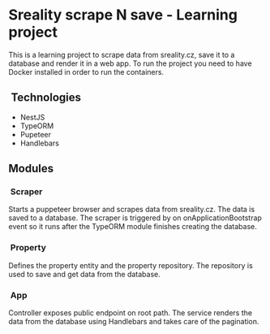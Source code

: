 # Sreality scrape N save - Learning project

This is a learning project to scrape data from sreality.cz, save it to a database and render it in a web app. To run the project you need to have Docker installed in order to run the containers.

##  Technologies

- NestJS
- TypeORM
- Pupeteer
- Handlebars

## Modules

###  Scraper

Starts a puppeteer browser and scrapes data from sreality.cz. The data is saved to a database. The scraper is triggered by on onApplicationBootstrap event so it runs after the TypeORM module finishes creating the database.

###  Property

Defines the property entity and the property repository. The repository is used to save and get data from the database.

###  App

Controller exposes public endpoint on root path. The service renders the data from the database using Handlebars and takes care of the pagination.
